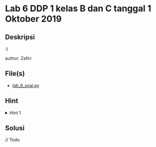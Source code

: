 # Lab 6 DDP 1 kelas B dan C tanggal 1 Oktober 2019

## Deskripsi

:)

author: Zafirr

## File(s)

- [lab_6_soal.py](files/lab_6_soal.py)

## Hint

<details> 
    <summary>Hint 1</summary>
    <p>Ini soal bonus pas lab</p>
</details>

## Solusi

// Todo

